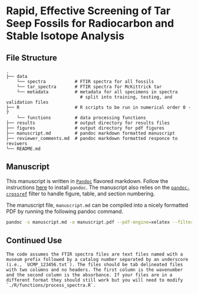 # Rapid, Effective Screening of Tar Seep Fossils for Radiocarbon and Stable Isotope Analysis

## File Structure 

```
.
├── data
    └── spectra           # FTIR spectra for all fossils
    └── tar_spectra       # FTIR spectra for McKittrick tar
    └── metadata          # metadata for all specimens in spectra
                            # split into training, testing, and validation files
├── R                     # R scripts to be run in numerical order 0 - 7
    └── functions         # data processing functions 
├── results               # output directory for results files
├── figures               # output directory for pdf figures
├── manuscript.md         # pandoc markdown formatted manuscript
├── reviewer_comments.md  # pandoc markdown formatted responce to reviwers
└── README.md
```

## Manuscript

This manuscript is written in [`Pandoc`](https://pandoc.org) flavored markdown. Follow the instructions [here](https://pandoc.org/installing.html) to install `pandoc`. The manuscript also relies on the [`pandoc-crossref`](https://github.com/lierdakil/pandoc-crossref) filter to handle figure, table, and section numbering. 

The manuscript file, `manuscript.md` can be compiled into a nicely formatted PDF by running the following pandoc command.

```bash
pandoc -s manuscript.md -o manuscript.pdf --pdf-engine=xelatex --filter pandoc-crossref --citeproc --number-sections
```

## Continued Use

    The code assumes the FTIR spectra files are text files named with a museum prefix followed by a catalog number separated by an underscore (i.e., `UCMP_123456.txt`). The files should be tab delineated files with two columns and no headers. The first column is the wavenumber and the second column is the absorbance. If your files are in a different format they should still work but you will need to modify `./R/functions/process_spectra.R`.